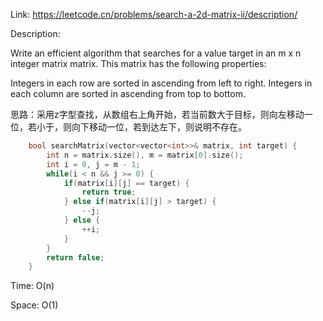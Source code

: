 Link: https://leetcode.cn/problems/search-a-2d-matrix-ii/description/

Description:

Write an efficient algorithm that searches for a value target in an m x n integer matrix matrix. This matrix has the following properties:

Integers in each row are sorted in ascending from left to right.
Integers in each column are sorted in ascending from top to bottom.

思路：采用z字型查找，从数组右上角开始，若当前数大于目标，则向左移动一位，若小于，则向下移动一位，若到达左下，则说明不存在。

```c++
    bool searchMatrix(vector<vector<int>>& matrix, int target) {
        int n = matrix.size(), m = matrix[0].size();
        int i = 0, j = m - 1;
        while(i < n && j >= 0) {
            if(matrix[i][j] == target) {
                return true;
            } else if(matrix[i][j] > target) {
                --j;
            } else {
                ++i;
            }
        }
        return false;
    }
```

Time: O(n)

Space: O(1)
